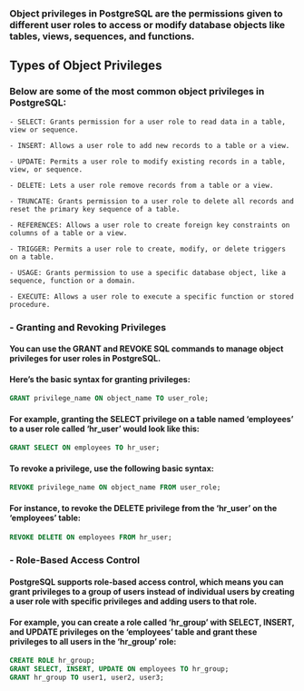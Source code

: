 ### Object privileges in PostgreSQL are the permissions given to different user roles to access or modify database objects like tables, views, sequences, and functions. 

## Types of Object Privileges

### Below are some of the most common object privileges in PostgreSQL:
```
- SELECT: Grants permission for a user role to read data in a table, view or sequence.

- INSERT: Allows a user role to add new records to a table or a view.

- UPDATE: Permits a user role to modify existing records in a table, view, or sequence.

- DELETE: Lets a user role remove records from a table or a view.

- TRUNCATE: Grants permission to a user role to delete all records and reset the primary key sequence of a table.

- REFERENCES: Allows a user role to create foreign key constraints on columns of a table or a view.

- TRIGGER: Permits a user role to create, modify, or delete triggers on a table.

- USAGE: Grants permission to use a specific database object, like a sequence, function or a domain.

- EXECUTE: Allows a user role to execute a specific function or stored procedure.
```

### - Granting and Revoking Privileges

#### You can use the GRANT and REVOKE SQL commands to manage object privileges for user roles in PostgreSQL.

#### Here’s the basic syntax for granting privileges:
```sql
GRANT privilege_name ON object_name TO user_role;
```
#### For example, granting the SELECT privilege on a table named ‘employees’ to a user role called ‘hr_user’ would look like this:
```sql
GRANT SELECT ON employees TO hr_user;
```

#### To revoke a privilege, use the following basic syntax:
```sql
REVOKE privilege_name ON object_name FROM user_role;
```

#### For instance, to revoke the DELETE privilege from the ‘hr_user’ on the ‘employees’ table:
```sql
REVOKE DELETE ON employees FROM hr_user;
```

### - Role-Based Access Control

#### PostgreSQL supports role-based access control, which means you can grant privileges to a group of users instead of individual users by creating a user role with specific privileges and adding users to that role.

#### For example, you can create a role called ‘hr_group’ with SELECT, INSERT, and UPDATE privileges on the ‘employees’ table and grant these privileges to all users in the ‘hr_group’ role:
```sql
CREATE ROLE hr_group;
GRANT SELECT, INSERT, UPDATE ON employees TO hr_group;
GRANT hr_group TO user1, user2, user3;
```